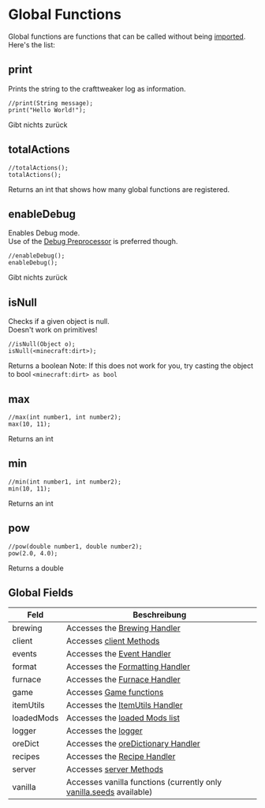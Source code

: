# Global Functions

Global functions are functions that can be called without being [imported](/AdvancedFunctions/Import/).  
Here's the list:

## print

Prints the string to the crafttweaker log as information.

```zenscript
//print(String message);
print("Hello World!");
```

Gibt nichts zurück

## totalActions

```zenscript
//totalActions();
totalActions();
```

Returns an int that shows how many global functions are registered.

## enableDebug

Enables Debug mode.  
Use of the [Debug Preprocessor](/AdvancedFunctions/Preprocessors/DebugPreprocessor/) is preferred though.

```zenscript
//enableDebug();
enableDebug();
```

Gibt nichts zurück

## isNull

Checks if a given object is null.  
Doesn't work on primitives!

```zenscript
//isNull(Object o);
isNull(<minecraft:dirt>);
```

Returns a boolean Note: If this does not work for you, try casting the object to bool `<minecraft:dirt> as bool`

## max

```zenscript
//max(int number1, int number2);
max(10, 11);
```

Returns an int

## min

```zenscript
//min(int number1, int number2);
min(10, 11);
```

Returns an int

## pow

```zenscript
//pow(double number1, double number2);
pow(2.0, 4.0);
```

Returns a double

## Global Fields

| Feld       | Beschreibung                                                                                   |
| ---------- | ---------------------------------------------------------------------------------------------- |
| brewing    | Accesses the [Brewing Handler](/Vanilla/Recipes/Recipes_Brewing_Stand/)                        |
| client     | Accesses [client Methods](/Vanilla/Game/IClient/)                                              |
| events     | Accesses the [Event Handler](/Vanilla/Events/IEventManager/)                                   |
| format     | Accesses the [Formatting Handler](/Vanilla/Utils/IFormatter/)                                  |
| furnace    | Accesses the [Furnace Handler](/Vanilla/Recipes/Furnace/Recipes_Furnace/)                      |
| game       | Accesses [Game functions](/Vanilla/Game/IGame/)                                                |
| itemUtils  | Accesses the [ItemUtils Handler](/Vanilla/Utils/IItemUtils/)                                   |
| loadedMods | Accesses the [loaded Mods list](/Vanilla/Game/Mods/)                                           |
| logger     | Accesses the [logger](/Vanilla/Utils/Logger/)                                                  |
| oreDict    | Accesses the [oreDictionary Handler](/Vanilla/OreDict/IOreDict/)                               |
| recipes    | Accesses the [Recipe Handler](/Vanilla/Recipes/Crafting/Recipes_Crafting_Table/)               |
| server     | Accesses [server Methods](/Vanilla/Game/IServer/)                                              |
| vanilla    | Accesses vanilla functions (currently only [vanilla.seeds](/Vanilla/Recipes/Seeds/) available) |